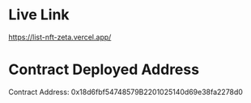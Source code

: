 # Live Link
https://list-nft-zeta.vercel.app/


# Contract Deployed Address
Contract Address:  0x18d6fbf54748579B2201025140d69e38fa2278d0